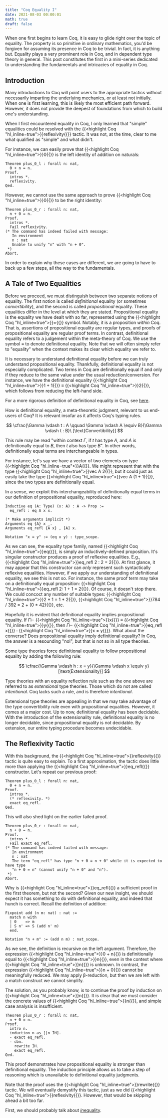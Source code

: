 ```yaml
---
title: "Coq Equality I"
date: 2021-08-03 00:00:01
math: true
draft: false
---
```


When one first begins to learn Coq, it is easy to glide right over the topic of equality. The property is so primitive in ordinary mathematics, you'd be forgiven for assuming its presence in Coq to be trivial. In fact, it is anything but. Equality plays a very prominent role in Coq, and in dependent type theory in general. This post constitutes the first in a mini-series dedicated to understanding the fundamentals and intricacies of equality in Coq.

## Introduction

Many introductions to Coq will point users to the appropriate tactics without necessarily imparting the underlying mechanics, or at least not initially. When one is first learning, this is likely the most efficient path forward. However, it does not provide the deepest of foundations from which to build one's understanding.

When I first encountered equality in Coq, I only learned that "simple" equalities could be resolved with the {{<highlight Coq "hl_inline=true">}}reflexivity{{</highlight>}} tactic. It was not, at the time, clear to me what qualified as "simple" and what didn't.

For instance, we can easily prove that {{<highlight Coq "hl_inline=true">}}0{{</highlight>}} is the left identity of addition on naturals:

```Coq
Theorem plus_0_l : forall n: nat,
  0 + n = n.
Proof.
  intros *.
  reflexivity.
Qed.
```

However, we cannot use the same approach to prove {{<highlight Coq "hl_inline=true">}}0{{</highlight>}} to be the right identity:

```Coq
Theorem plus_0_r : forall n: nat,
  n + 0 = n.
Proof.
  intros *.
  Fail reflexivity.
(* The command has indeed failed with message:
   In environment
   n : nat
   Unable to unify "n" with "n + 0".
 *)
Abort.
```

In order to explain why these cases are different, we are going to have to back up a few steps, all the way to the fundamentals.

## A Tale of Two Equalities

Before we proceed, we must distinguish between two separate notions of equality. The first notion is called *definitional* equality (or sometimes *convertibility*), and the second is called *propositional* equality. These equalities differ in the level at which they are stated. Propositional equality is the equality we have dealt with so far, represented using the {{<highlight Coq "hl_inline=true">}}={{</highlight>}} symbol. Notably, it is a proposition *within* Coq. That is, assertions of propositional equality are regular types, and proofs of propositional equality are regular proof terms. In contrast, definitional equality refers to a judgement within the meta-theory of Coq. We use the symbol $≡$ to denote definitional equality. Note that we will often simply refer to "equality" when the context makes its clear which equality we refer to.

It is necessary to understand definitional equality before we can truly understand propositional equality. Thankfully, definitional equality is not especially complicated. Two terms in Coq are definitionally equal if and only if they reduce to the same value under the usual reduction/conversion. For instance, we have the definitional equality {{<highlight Coq "hl_inline=true">}}1 + 1{{</highlight>}} $\equiv$ {{<highlight Coq "hl_inline=true">}}2{{</highlight>}}, which follows from reducing the left-hand side.

For a more rigorous definition of definitional equality in Coq, see [here](https://coq.inria.fr/refman/language/core/conversion.html#term-convertible).

How is definitional equality, a meta-theoretic judgment, relevant to us end-users of Coq? It is relevant insofar as it affects Coq's typing rules.

$$
\cfrac{\Gamma \vdash t : A \qquad \Gamma \vdash A \equiv B}{\Gamma \vdash t : B}\ [\text{Convertibility}]
$$

This rule may be read "within context $\Gamma$, if $t$ has type $A$, and $A$ is definitionally equal to $B$, then $t$ also has type $B$". In other words, definitionally equal terms are interchangeable in types.

For instance, let's say we have a vector of two elements on type {{<highlight Coq "hl_inline=true">}}A{{</highlight>}}. We might represent that with the type {{<highlight Coq "hl_inline=true">}}vec A 2{{</highlight>}}, but it could just as easily take the type {{<highlight Coq "hl_inline=true">}}vec A (1 + 1){{</highlight>}}, since the two types are definitionally equal.

In a sense, we exploit this interchangeability of definitionally equal terms in our definition of propositional equality, reproduced here:

```coq
Inductive eq (A: Type) (x: A) : A -> Prop :=
  eq_refl : eq A x x.

(* Make arguments implicit *)
Arguments eq {A} x _.
Arguments eq_refl {A x} , [A] x.

Notation "x = y" := (eq x y) : type_scope.
```

As we can see, the equality type family, named {{<highlight Coq "hl_inline=true">}}eq{{</highlight>}}, is simply an inductively-defined proposition. It's singular constructor produces a proof of reflexive equalities. E.g., {{<highlight Coq "hl_inline=true">}}eq_refl 2 : 2 = 2{{</highlight>}}. At first glance, it may appear that this constructor can *only* represent such syntactically reflexive equalities. However, if we apply our understanding of definitional equality, we see this is not so. For instance, the same proof term may take on a definitionally equal proposition: {{<highlight Coq "hl_inline=true">}}eq_refl 2: 1 + 1 = 2{{</highlight>}}. Of course, it doesn't stop there. We could concoct any number of suitable types: {{<highlight Coq "hl_inline=true">}}2 * 1 = 1 * 2{{</highlight>}}, {{<highlight Coq "hl_inline=true">}}784 / 392 = 2 + (0 * 42){{</highlight>}}, etc.

Hopefully it is evident that definitional equality implies propositional equality. If $\Gamma \vdash$ {{<highlight Coq "hl_inline=true">}}x{{</highlight>}} $\equiv$ {{<highlight Coq "hl_inline=true">}}y{{</highlight>}}, then $\Gamma \vdash$ {{<highlight Coq "hl_inline=true">}}eq_refl x{{</highlight>}} : {{<highlight Coq "hl_inline=true">}}x = y{{</highlight>}}. What about the converse? Does propositional equality imply definitional equality? In Coq, the answer is a resounding "no!", but that is not so in all type theories.

Some type theories force definitional equality to follow propositional equality by adding the following rule:

$$
\cfrac{\Gamma \vdash h : x = y}{\Gamma \vdash x \equiv y}[\text{Extensionality}]
$$

Type theories with an equality reflection rule such as the one above are referred to as *extensional* type theories. Those which do not are called *intentional*. Coq lacks such a rule, and is therefore *intentional*.

Extensional type theories are appealing in that we may take advantage of the type convertibility rule even with propositional equalities. However, it comes at a major cost. Up to now, definitional equality has been decidable. With the introduction of the extensionality rule, definitional equality is no longer decidable, since propositional equality is not decidable. By extension, our entire typing procedure becomes undecidable.

## The Reflexivity Tactic

With this background, the {{<highlight Coq "hl_inline=true">}}reflexivity{{</highlight>}} tactic is quite easy to explain. To a first approximation, the tactic does little more than applying the {{<highlight Coq "hl_inline=true">}}eq_refl{{</highlight>}} constructor. Let's repeat our previous proof:

```Coq
Theorem plus_0_l : forall n: nat,
  0 + n = n.
Proof.
  intros *.
  (* reflexivity. *)
  exact eq_refl.
Qed.
```

This will also shed light on the earlier failed proof.

```Coq
Theorem plus_0_r : forall n: nat,
  n + 0 = n.
Proof.
  intros *.
  Fail exact eq_refl.
(* The command has indeed failed with message:
   In environment
   n : nat
   The term "eq_refl" has type "n + 0 = n + 0" while it is expected to have type
   "n + 0 = n" (cannot unify "n + 0" and "n").
 *)
Abort.
```

Why is {{<highlight Coq "hl_inline=true">}}eq_refl{{</highlight>}} a sufficient proof in the first theorem, but not the second? Given our new insight, we should expect it has something to do with definitional equality, and indeed that hunch is correct. Recall the definition of addition:

```Coq
Fixpoint add (n m: nat) : nat :=
  match n with
  | 0    => m
  | S n' => S (add n' m)
  end.

Notation "n + m" := (add n m) : nat_scope.
```

As we see, the definition is recursive on the left argument. Therefore, the expression {{<highlight Coq "hl_inline=true">}}0 + n{{</highlight>}} is definitionally equal to {{<highlight Coq "hl_inline=true">}}n{{</highlight>}}, even in the context where {{<highlight Coq "hl_inline=true">}}n{{</highlight>}} is unknown. In contrast, the expression {{<highlight Coq "hl_inline=true">}}n + 0{{</highlight>}} cannot be meaningfully reduced. We may apply β-reduction, but then we are left with a match construct we cannot simplify.

The solution, as you probably know, is to continue the proof by induction on {{<highlight Coq "hl_inline=true">}}n{{</highlight>}}. It is clear that we must consider the concrete values of {{<highlight Coq "hl_inline=true">}}n{{</highlight>}}, and simple case analysis is insufficient.

```Coq
Theorem plus_0_r : forall n: nat,
  n + 0 = n.
Proof.
  intro n.
  induction n as [|n IH].
  - exact eq_refl.
  - cbn.
    rewrite IH.
    exact eq_refl.
Qed.
```

This proof demonstrates how propositional equality is stronger than definitional equality. The induction principle allows us to take a step of reasoning which is unavailable to definitional equality judgments.

Note that the proof uses the {{<highlight Coq "hl_inline=true">}}rewrite{{</highlight>}} tactic. We will eventually demystify this tactic, just as we did {{<highlight Coq "hl_inline=true">}}reflexivity{{</highlight>}}. However, that would be skipping ahead a bit too far.

First, we should probably talk about [*in*equality](/posts/coq-inequality).
